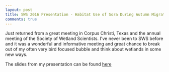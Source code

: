 ```yaml
---
layout: post
title: SWS 2016 Presentation - Habitat Use of Sora During Autumn Migration
comments: true
---
```


Just returned from a great meeting in Corpus Christi, Texas and the annual meeting of the Society of Wetland Scientists. I've never been to SWS before and it was a wonderful and informative meeting and great chance to break out of my often very bird focused bubble and think about wetlands in some new ways. 

The slides from my presentation can be found [here](https://figshare.com/articles/Habitat_Use_of_Autumn_Migrating_Sora_in_the_Mississippi_Flyway/3398683)
